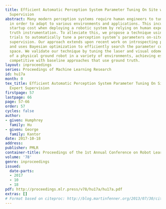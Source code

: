 ```yaml
---
title: Efficient Automatic Perception System Parameter Tuning On Site without Expert
  Supervision
abstract: Many modern perception systems require human engineers to tune parameters
  in order to adapt to various environments and applications. This incurs a large
  startup cost when deploying a robotic system by relying on human expertise and ground
  truth instrumentation. To alleviate this, we propose a technique using empirical
  trials to automatically tune a perception system’s parameters on-site without expert
  supervision. Our approach extends upon recent work on introspecting perception performance
  and uses Bayesian optimization to efficiently search the parameter configuration
  space. We validate our technique by tuning the laser and visual odometry systems
  of a physical ground robot in a variety of environments, achieving estimation errors
  competitive with baseline approaches that use ground truth.
layout: inproceedings
series: Proceedings of Machine Learning Research
id: hu17a
month: 0
tex_title: Efficient Automatic Perception System Parameter Tuning On Site without
  Expert Supervision
firstpage: 57
lastpage: 66
page: 57-66
order: 57
cycles: false
author:
- given: Humphrey
  family: Hu
- given: George
  family: Kantor
date: 2017-10-18
address: 
publisher: PMLR
container-title: Proceedings of the 1st Annual Conference on Robot Learning
volume: '78'
genre: inproceedings
issued:
  date-parts:
  - 2017
  - 10
  - 18
pdf: http://proceedings.mlr.press/v78/hu17a/hu17a.pdf
extras: []
# Format based on citeproc: http://blog.martinfenner.org/2013/07/30/citeproc-yaml-for-bibliographies/
---
```

